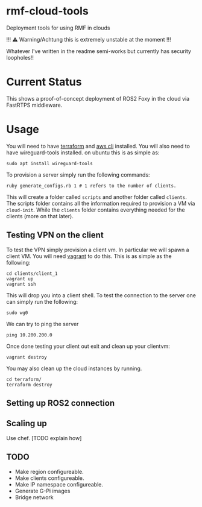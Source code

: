 # rmf-cloud-tools
Deployment tools for using RMF in clouds


!!! :warning: Warning/Achtung this is extremely unstable at the moment !!!


Whatever I've written in the readme semi-works but currently has security loopholes!!

# Current Status
This shows a proof-of-concept deployment of ROS2 Foxy in the cloud 
via FastRTPS middleware.

# Usage
You will need to have [terraform](https://www.terraform.io/) and 
[aws cli](https://aws.amazon.com/cli/) installed. You will also need
to have wireguard-tools installed. on ubuntu this is as simple as:
```shell
sudo apt install wireguard-tools
```

To provision a server simply run the following commands:
```shell
ruby generate_configs.rb 1 # 1 refers to the number of clients.
```

This will create a folder called `scripts` and another folder called `clients`.
The scripts folder contains all the information required to provision a VM via
`cloud-init`. While the `clients` folder contains everything needed for the
clients (more on that later).

## Testing VPN on the client
To test the VPN simply provision a client vm. In particular we will spawn a client
VM. You will need [vagrant](https://www.vagrantup.com/) to do this.
This is as simple as the following:
```
cd clients/client_1
vagrant up
vagrant ssh
```
This will drop you into a client shell. To test the connection to the server
one can simply run the following:
```
sudo wg0
```
We can try to ping the server
```
ping 10.200.200.0
```
Once done testing your client out exit and clean up your clientvm:
```
vagrant destroy
```
You may also clean up the cloud instances by running.
```
cd terraform/
terraform destroy
```
## Setting up ROS2 connection



## Scaling up
Use chef. [TODO explain how]

## TODO
* Make region configureable.
* Make clients configureable.
* Make IP namespace configureable.
* Generate G-Pi images
* Bridge network